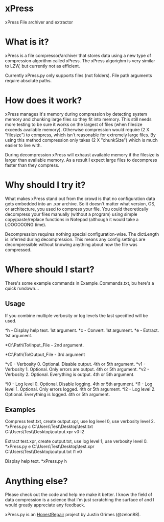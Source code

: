 # xPress
xPress File archiver and extractor

# What is it?
xPress is a file compressor/archiver that stores data using a new type of compression algorithm called xPress. The xPress algorighm is very similar to LZW, but currently not as efficient. 

Currently xPress.py only supports files (not folders). File path arguments require absolute paths.

# How does it work?
xPress manages it's memory during compression by detecting system memory and chunking large files so they fit into memory. This still needs more testing to be sure it works on the largest of files (when filesize exceeds available memory). Otherwise compression would require (2 X "filesize") to compress, which isn't reasonable for extremely large files. By using this method compression only takes (2 X "chunkSize") which is much easier to live with.

During decompression xPress will exhaust available memory if the filesize is larger than available memory. As a result I expect large files to decompress faster than they compress.

# Why should I try it?

What makes xPress stand out from the crowd is that no configuration data gets embedded into an .xpr archive. So it doesn't matter what version, OS, or architecture, you used to compress your file. You could theoretically decompress your files manually (without a program) using simple copy/paste/replace functions in Notepad (although it would take a LOOOOOONG time).  

Decompression requires nothing special configuration-wise. The dictLength is inferred during decompression. This means any config settings are decompressible without knowing anything about how the file was compressed.

# Where should I start?

There's some example commands in Example_Commands.txt, bu here's a quick rundown...

## Usage

If you combine multiple verbosity or log levels the last specified will be used.

*h - Display help text. 1st argument.
*c - Convert. 1st argument.
*e - Extract. 1st argument.

*C:\Path\To\Input_File - 2nd argument.

*C:\Path\To\Output_File - 3rd argument

*v0 - Verbosity 0. Optional. Disable output. 4th or 5th argument.
*v1 - Verbosity 1. Optional. Only errors are output. 4th or 5th argument.
*v2 - Verbosity 2. Optional. Everything is output. 4th or 5th argument.

*l0 - Log level 0. Optional. Disable logging. 4th or 5th argument.
*l1 - Log level 1. Optional. Only errors logged. 4th or 5th argument. 
*l2 - Log level 2. Optional. Everything is logged. 4th or 5th argument.

## Examples

Compress test.txt, create output.xpr, use log level 0, use verbosity level 2.
*xPress.py c C:\Users\Test\Desktop\test.txt C:\Users\Test\Desktop\output.xpr v0 l2

Extract test.xpr, create output.txt, use log level 1, use verbosity level 0.
*xPress.py e C:\Users\Test\Desktop\test.xpr C:\Users\Test\Desktop\output.txt l1 v0

Display help text.
*xPress.py h

# Anything else?

Please check out the code and help me make it better. I know the field of data compression is a science that I'm just scratching the surface of and I would greatly appreciate any feedback.

xPress.py is an [HonestRepair](https://www.HonestRepair.net/) project by Justin Grimes (@zelon88).
